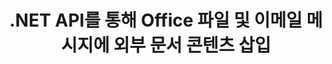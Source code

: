 ---
############################# Static ############################
layout: "auto-gen-gist"
draft: false
path: "ko/assembly/net/document/tiff/"
otherformats: PDF HTML XPS MHTML TXT XAML EPUB SVG PS PCL XML OTT OXPS MD POT OTP DOC DOCX DOCM DOT DOTX DOTM RTF ODT OTT XLS XLT XLSX XLSM XLTX XLTM XLSB ODS PPT PPTX PPTM PPS PPSX PPSM  POTX POTM ODP EML EMLX MSG 

############################# Head ############################
head_title: ".NET API를 통해 이메일 및 TIFF 파일에 외부 문서 콘텐츠 삽입"
head_description: "GroupDocs.Assembly .NET API를 사용하면 프로그래머가 외부 문서의 내용을 PDF DOC, DOCX, RTF, XLSX, CSV, PPTX, EML, MSG 및 기타 파일 형식에 동적으로 삽입할 수 있습니다."

############################# Header ############################
title: ".NET API를 통해 Office 파일 및 이메일 메시지에 외부 문서 콘텐츠 삽입"
description: "GroupDocs.Assembly .NET API는 PDF DOCX, XLSX, CSV, PPTX, MSG 등과 같은 보고서, 이메일 및 Office 문서에 외부 문서 콘텐츠의 동적 삽입을 완벽하게 지원합니다."

######################### Download Button #######################
button:
    enable: true

############################# About ############################
about:
    enable: true
    title: ".NET을 통해 외부 문서의 내용을 다른 파일, 보고서 및 이메일에 삽입하는 방법은 무엇입니까?"
    content: |
       문서 또는 문서 파일은 사용자가 나중에 검색할 수 있는 디지털 및 비디지털 정보 집합을 나타냅니다. 컴퓨터 또는 디지털 문서는 컴퓨터 시스템 내부에 저장할 수 있는 소프트웨어 응용 프로그램에서 만든 파일입니다. 일반적으로 워드 프로세서 또는 텍스트 편집기는 컴퓨터 시스템에서 전자 문서를 작성하는 데 사용됩니다. .NET용 GroupDocs.Assembly는 소프트웨어 개발자가 문서를 쉽게 만들고 관리하는 데 사용할 수 있는 강력한 응용 프로그램 소프트웨어를 만드는 데 도움이 되는 매우 유용한 API입니다. 소프트웨어 개발자는 외부 문서의 내용을 보고서, 이메일 및 Office 문서에 동적으로 삽입할 수 있습니다. PDF, HTML, Outlook 이메일, Microsoft Office Word, Excel 워크시트, PowerPoint 프레젠테이션 등과 같이 매우 일반적으로 사용되는 일부 문서 유형에 대한 지원을 제공했습니다. 또한 문서 페이지에 콘텐츠 삽입, 스프레드시트 셀에 삽입, 콘텐츠 편집 또는 교체, 프레젠테이션 슬라이드에 콘텐츠 삽입 등과 같은 문서 콘텐츠 삽입 및 편집과 관련된 일부 고급 기능이 완벽하게 지원됩니다.

############################# content ############################
steps:
    enable: true
    block:
    - title_left: ".NET을 통해 Word 파일에 외부 문서 내용 삽입"
      content_left: |
       GroupDocs.Assembly .NET API를 사용하면 소프트웨어 개발자가 외부 문서의 내용을 다양한 유형의 문서 및 이메일 메시지에 쉽게 삽입할 수 있습니다. 아래 .NET 코드 예제는 몇 줄의 코드로 외부 문서의 내용을 워드 프로세싱 문서에 삽입하는 방법을 보여줍니다. 

      title_right: "문서 콘텐츠를 TIFF 파일에 추가하는 방법"
      content_right: |
        * 소스 오픈 문서 템플릿 설정
        * 대상 오픈 문서 보고서 설정
        * [DocumentAssembler](https://apireference.groupdocs.com/assembly/net/groupdocs.assembly/documentassembler) 클래스의 인스턴스 생성
        * [AssembleDocument](https://apireference.groupdocs.com/assembly/net/groupdocs.assembly.documentassembler/assembledocument/methods/3) 메서드를 호출하여 오픈 문서 형식으로 Report를 생성합니다. 그것은 지원
          * 지정된 소스 경로에서 템플릿 문서를 로드합니다.
          * 지정된 단일 또는 여러 소스의 데이터로 템플릿 문서를 채웁니다.
          * 주어진 LoadSaveOptions를 사용하여 결과 문서를 대상 경로에 저장합니다.
          * 데이터 소스 개체에 대한 정보입니다.

      gisthash: "c4dc0be4f8ab8c2ba4ee6a78673ca1cd"
      gistfile: "dynamic_documents_insertion_to_word_processing.cs"

    - title_left: ".NET을 통해 이메일에 외부 문서의 내용 삽입"
      content_left: |
       GroupDocs.Assembly .NET API를 사용하면 문서 내부에 다양한 종류의 문서 유형과 내용을 추가하고 관리할 수 있습니다. 외부 문서의 내용을 다양한 문서 유형 및 이메일 파일 형식에 동적으로 삽입할 수 있습니다. 다음 C# 코드는 사용자가 외부 문서의 콘텐츠를 자신의 .NET 앱 내부에 있는 문서 및 이메일 메시지에 얼마나 쉽게 삽입할 수 있는지 보여줍니다.

      title_right: "C#을 통해 이메일 메시지에 문서 내용 추가"
      content_right: |
        * 소스 오픈 문서 템플릿 설정
        * 대상 오픈 문서 보고서 설정
        * [DocumentAssembler](https://apireference.groupdocs.com/assembly/net/groupdocs.assembly/documentassembler) 클래스의 인스턴스 생성
        * [AssembleDocument](https://apireference.groupdocs.com/assembly/net/groupdocs.assembly.documentassembler/assembledocument/methods/3) 메서드를 호출하여 오픈 문서 형식으로 Report를 생성합니다. 그것은 지원
          * 지정된 소스 경로에서 템플릿 문서를 로드합니다.
          * 지정된 단일 또는 여러 소스의 데이터로 템플릿 문서를 채웁니다.
          * 주어진 LoadSaveOptions를 사용하여 결과 문서를 대상 경로에 저장합니다.
          * 데이터 소스 개체에 대한 정보입니다.

      gisthash: "8fe014550c5f05467da6910a7ee16f18"
      gistfile: "dynamic_documents_insertion_to_emails_dotnet.cs"

    - title_left: "시스템 요구 사항"
      content_left: |
       GroupDocs.Assembly .NET API는 모든 주요 플랫폼 및 운영 체제에서 지원됩니다. 전체 시스템 요구 사항 가이드를 보려면 [시스템 요구 사항](https://docs.groupdocs.com/assembly/net/system-requirements/)을 방문하십시오. 아래 코드를 실행하기 전에 다음 전제 조건이 컴퓨터에 설치되어 있는지 확인하십시오. 체계:
        * 운영 체제: 마이크로소프트 윈도우, 리눅스, 맥OS
        * 개발 환경: Visual Studio, Xamarin, MonoDevelop 등
        * 프레임워크: .NET Framework, .NET Standard, .NET Core, Mono
        * [NuGet](https://www.nuget.org/packages/GroupDocs.Assembly/)에서 최신 버전의 GroupDocs.Assembly .NET API를 가져옵니다.
        
      title_right: "GroupDocs.Assembly를 사용하는 이유"
      content_right: |
       * 사용자가 템플릿에서 사용자 정의 문서를 만들 수 있습니다.
       * 문서 생성 및 자동화를 위해 추가 소프트웨어가 필요하지 않습니다.
       * 데이터 소스를 기반으로 출력 문서를 생성하는 기능
       * 보고서에 문서 내용을 동적으로 삽입
       * 동적으로 이메일 첨부 파일 첨부 및 보고서에 하이퍼링크 삽입
       * 빈 단락 자동 제거
       * 여러 데이터 형식에 대한 완벽한 지원
       * 동적 이메일 첨부 파일 지원

demos:
    enable: true
        

more_formats:
    enable: true


back_to_top:
    enable: true
---